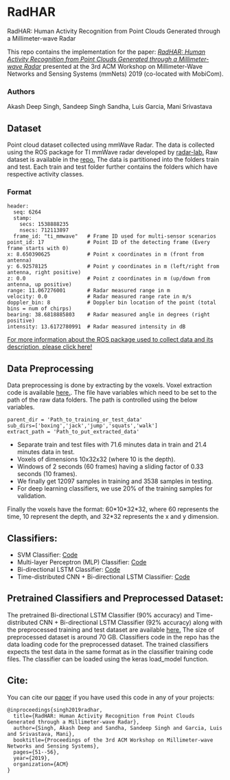 # RadHAR
RadHAR:  Human Activity Recognition from Point Clouds Generated through a Millimeter-wave Radar

This repo contains the implementation for the paper: [*RadHAR: Human Activity Recognition from Point Clouds Generated through a Millimeter-wave Radar*](https://dl.acm.org/citation.cfm?id=3356768) presented at the 3rd ACM Workshop on Millimeter-Wave Networks and Sensing Systems (mmNets) 2019 (co-located with MobiCom).

### Authors
Akash Deep Singh, Sandeep Singh Sandha, Luis Garcia, Mani Srivastava

## Dataset
Point cloud dataset collected using mmWave Radar. The data is collected using the ROS package for TI mmWave radar developed by [radar-lab.](https://github.com/radar-lab/ti_mmwave_rospkg) Raw dataset is available in the [repo.](https://github.com/nesl/RadHAR/tree/master/Data) The data is partitioned into the folders train and test. Each train and test folder further contains the folders which have respective activity classes. 

### Format
```
header: 
  seq: 6264
  stamp: 
    secs: 1538888235
    nsecs: 712113897
  frame_id: "ti_mmwave"   # Frame ID used for multi-sensor scenarios
point_id: 17              # Point ID of the detecting frame (Every frame starts with 0)
x: 8.650390625            # Point x coordinates in m (front from antenna)
y: 6.92578125             # Point y coordinates in m (left/right from antenna, right positive)
z: 0.0                    # Point z coordinates in m (up/down from antenna, up positive)
range: 11.067276001       # Radar measured range in m
velocity: 0.0             # Radar measured range rate in m/s
doppler_bin: 8            # Doppler bin location of the point (total bins = num of chirps)
bearing: 38.6818885803    # Radar measured angle in degrees (right positive)
intensity: 13.6172780991  # Radar measured intensity in dB
```
[For more information about the ROS package used to collect data and its description, please click here!](https://github.com/radar-lab/ti_mmwave_rospkg)

## Data Preprocessing
Data preprocessing is done by extracting by the voxels. Voxel extraction code is available [here.](https://github.com/nesl/RadHAR/tree/master/DataPreprocessing). The file have variables which need to be set to the path of the raw data folders. The path is controlled using the below variables.

```
parent_dir = 'Path_to_training_or_test_data'
sub_dirs=['boxing','jack','jump','squats','walk']
extract_path = 'Path_to_put_extracted_data'
```

- Separate train and test files with 71.6 minutes data in train and 21.4 minutes data in test.
- Voxels of dimensions 10x32x32 (where 10 is the depth).
- Windows of 2 seconds (60 frames) having a sliding factor of 0.33 seconds (10 frames). 
- We finally get 12097 samples in training and 3538 samples in testing.
- For deep learning classifiers, we use 20% of the training samples for validation.

Finally the voxels have the format: 60\*10\*32\*32, where 60 represents the time, 10 represent the depth, and 32\*32 represents the x and y dimension. 

## Classifiers:
- SVM Classifier: [Code](https://github.com/nesl/RadHAR/blob/master/Classifiers/SVM.py)
- Multi-layer Perceptron (MLP) Classifier: [Code](https://github.com/nesl/RadHAR/blob/master/Classifiers/MLP.py)
- Bi-directional LSTM Classifier: [Code](https://github.com/nesl/RadHAR/blob/master/Classifiers/LSTM.py)
- Time-distributed CNN + Bi-directional LSTM Classifier: [Code](https://github.com/nesl/RadHAR/blob/master/Classifiers/TD_CNN_LSTM.py)

## Pretrained Classifiers and Preprocessed Dataset:
The pretrained Bi-directional LSTM Classifier (90\% accuracy) and Time-distributed CNN + Bi-directional LSTM Classifier (92\% accuracy) along with the preprocessed training and test dataset are available [here.](https://drive.google.com/drive/folders/1jVk28wr2He9EdXPwbfCeic1GT6XBzJFD?usp=sharing) The size of preprocessed dataset is around 70 GB. Classifiers code in the repo has the data loading code for the preprocessed dataset. The trained classifiers expects the test data in the same format as in the classifier training code files. The classifier can be loaded using the keras load_model function.

## Cite:
You can cite our [paper](https://dl.acm.org/citation.cfm?id=3356768) if you have used this code in any of your projects:
```
@inproceedings{singh2019radhar,
  title={RadHAR: Human Activity Recognition from Point Clouds Generated through a Millimeter-wave Radar},
  author={Singh, Akash Deep and Sandha, Sandeep Singh and Garcia, Luis and Srivastava, Mani},
  booktitle={Proceedings of the 3rd ACM Workshop on Millimeter-wave Networks and Sensing Systems},
  pages={51--56},
  year={2019},
  organization={ACM}
}
```
